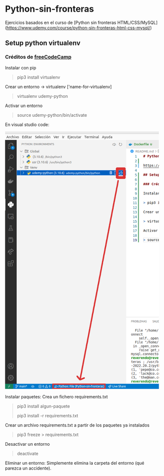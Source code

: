 # Python-sin-fronteras

Ejercicios basados en el curso de [Python sin fronteras HTML/CSS/MySQL] (https://www.udemy.com/course/python-sin-fronteras-html-css-mysql/)

## Setup python virtualenv

### Créditos de [freeCodeCamp](https://www.freecodecamp.org/espanol/news/entornos-virtuales-de-python-explicados-con-ejemplos/)

Instalar con pip

> pip3 install virtualenv

Crear un entorno -> virtualenv ['name-for-virtualenv]

> virtualenv udemy-python

Activar un entorno

> source udemy-python/bin/activate

En visual studio code:

![VCODE](/resources/vcode_virtualenv.png "Visual studio code")

Instalar paquetes: Crea un fichero requirements.txt

> pip3 install algun-paquete
>
> pip3 install -r requirements.txt

Crear un archivo requirements.txt a partir de los paquetes ya instalados

> pip3 freeze > requirements.txt

Desactivar un entorno

> deactivate

Eliminar un entorno: Simplemente elimina la carpeta del entorno (qué parezca un accidente).
